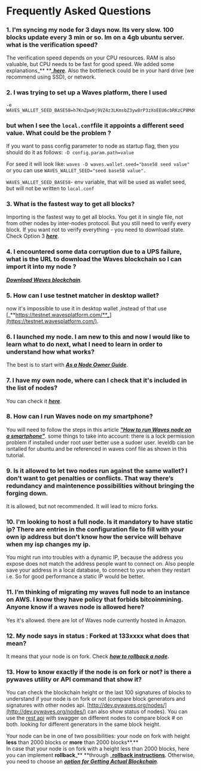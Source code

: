 # Frequently Asked Questions

### 1. I'm syncing my node for 3 days now. Its very slow. 100 blocks update every 3 min or so. Im on a 4gb ubuntu server. what is the verification speed?

The verification speed depends on your CPU resources. RAM is also valuable, but CPU needs to be fast for good speed. We added some explanations_** **_[_**here**_](/waves-node/options-for-getting-actual-blockchain.md).  Also the bottleneck could be in your hard drive \(we recommend using SSD\), or network.

### 2. I was trying to set up a Waves platform, there I used

```
-e WAVES_WALLET_SEED_BASE58=h7KnZpw9j9VZ4z3LKmsbZ3yw8rP3zXoEEU6cbRKzCP8MdC1zy2U2AJRPQhs3krqSodvzEix3kmKopFeyPpCn4w4BaW9MVr4PASShxiuin9jyzGmMsUwXXMaUjGL1RfTzS3e
```

### but when I see the `local.conf`file it appoints a different seed value. What could be the problem ?

If you want to pass config parameter to node as startup flag, then you should do it as follows: `-D config.param.path=value`

For seed it will look like: `waves -D waves.wallet.seed="base58 seed value"` or you can use `WAVES_WALLET_SEED="seed base58 value".`

`WAVES_WALLET_SEED_BASE58`- env variable, that will be used as wallet seed, but will not be written to `local.conf`

### 3. What is the fastest way to get all blocks?

Importing is the fastest way to get all blocks. You get it in single file, not from other nodes by inter-nodes protocol. But you still need to verify every block. If you want not to verify everything - you need to download state. Check Option 3 [_**here**_](/waves-node/options-for-getting-actual-blockchain.md).

### 4. I encountered some data corruption due to a UPS failure, what is the URL to download the Waves blockchain so I can import it into my node ?

[_**Download Waves blockchain**_](https://docs.wavesplatform.com/en/waves-node/options-for-getting-actual-blockchain/export-and-import-from-the-blockchain.html#section-4fc821c89c016f375dbd2eeedfe093cf).

### 5. How can I use testnet matcher in desktop wallet?

now it's impossible to use it in desktop wallet ,instead of that use [_**https://testnet.wavesplatform.com/**_](https://testnet.wavesplatform.com/).

### 6. I launched my node. I am new to this and now I would like to learn what to do next, what I need to learn in order to understand how what works?

The best is to start with [_**As a Node Owner Guide**_](/getting-started/as-a-node-owner.md).

### 7. I have my own node, where can I check that it's included in the list of nodes?

You can check it [_**here**_](http://dev.pywaves.org/nodes/).

### 8. How can I run Waves node on my smartphone?

You will need to follow the steps in this article [_**"How to run Waves node on a smartphone"**_](https://medium.com/@ikardanov/how-to-run-waves-node-on-a-smartphone-eeb8817b8d56). some things to take into account: there is a lock permission problem if installed under root user better use a sudoer user. leveldb can be isntalled for ubuntu and be referenced in waves conf file as shown in this tutorial.

### 9. Is it allowed to let two nodes run against the same wallet? I don’t want to get penalties or conflicts. That way there’s redundancy and maintenence possibilities without bringing the forging down.

It is allowed, but not recommended. It will lead to micro forks.

### 10. I'm looking to host a full node. Is it mandatory to have static ip? There are entries in the configuration file to fill with your own ip address but don't know how the service will behave when my isp changes my ip.

You might run into troubles with a dynamic IP, because the address you expose does not match the address people want to connect on. Also people save your address in a local database, to connect to you when they restart i.e. So for good performance a static IP would be better.

### 11. I’m thinking of migrating my waves full node to an instance on AWS. I know they have policy that forbids bitcoinmining. Anyone know if a waves node is allowed here?

Yes it's allowed. there are lot of Waves node currently hosted in Amazon.

### 12. My node says in status : Forked at 133xxxx what does that mean?

It means that your node is on fork. Check [_**how to rollback a node**_](/waves-node/how-to-rollback-a-node.md)_**.**_

### 13. How to know exactly if the node is on fork or not? is there a pywaves utility or API command that show it?

You can check the blockchain height or the last 100 signatures of blocks to understand if your node is on fork or not \(compare block generators and signatures with other nodes api. [http://dev.pywaves.org/nodes/](http://dev.pywaves.org/nodes/) can also show status of nodes\). You can use the [rest api](/waves-api-and-sdk/waves-node-rest-api.md) with swagger on different nodes to compare block \# on both. looking for different generators in the same block height.

Your node can be in one of two possibilities: your node on fork with height **less** than 2000 blocks or **more** than 2000 blocks**.**  
In case that your node is on fork with a height less than 2000 blocks, here you can implement **rollback**_** **through _[**rollback instructions**](/waves-node/how-to-rollback-a-node.md). Otherwise, you need to choose an [_**option for Getting Actual Blockchain**_](/waves-node/options-for-getting-actual-blockchain.md).

